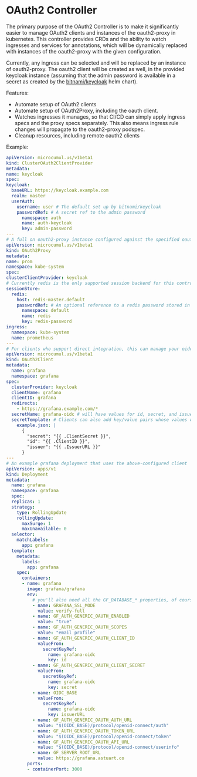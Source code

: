 # OAuth2 Controller

The primary purpose of the OAuth2 Controller is to make it significantly easier
to manage OAuth2 clients and instances of the oauth2-proxy in kubernetes.
This controller provides CRDs and the ability to watch ingresses and services
for annotations, which will be dynamically replaced with instances of the
oauth2-proxy with the given configuration.

Currently, any ingress can be selected and will be replaced by an instance of
oauth2-proxy. The oauth2 client will be created as well, in the provided
keycloak instance (assuming that the admin password is available in a secret as
created by the
[bitnami/keycloak](https://github.com/bitnami/charts/tree/master/bitnami/keycloak/#installing-the-chart) helm chart).

Features:
- Automate setup of OAuth2 clients
- Automate setup of OAuth2Proxy, including the oauth client.
- Watches ingresses it manages, so that CI/CD can simply apply ingress specs and
    the proxy specs separately. This also means ingress rule changes will
    propagate to the oauth2-proxy podspec.
- Cleanup resources, including remote oauth2 clients

Example:

```yaml
apiVersion: microcumul.us/v1beta1
kind: ClusterOAuth2ClientProvider
metadata:
name: keycloak
spec:
keycloak:
  baseURL: https://keycloak.example.com
  realm: master
  userAuth:
    username: user # The default set up by bitnami/keycloak
    passwordRef: # A secret ref to the admin password
      namespace: auth
      name: auth-keycloak
      key: admin-password
---
# A full on oauth2-proxy instance configured against the specified oauth2 provider
apiVersion: microcumul.us/v1beta1
kind: OAuth2Proxy
metadata:
name: prom
namespace: kube-system
spec:
clusterClientProvider: keycloak
# Currently redis is the only supported session backend for this controller; requires a host and password 
sessionStore:
  redis:
    host: redis-master.default
    passwordRef: # An optional reference to a redis password stored in a variable
      namespace: default
      name: redis
      key: redis-password
ingress:
  namespace: kube-system
  name: prometheus
---
# For clients who support direct integration, this can manage your oidc clients for you
apiVersion: microcumul.us/v1beta1
kind: OAuth2Client
metadata:
  name: grafana
  namespace: grafana
spec:
  clusterProvider: keycloak
  clientName: grafana
  clientID: grafana
  redirects:
    - https://grafana.example.com/*
  secretName: grafana-oidc # will have values for id, secret, and issuerURL
  secretTemplate: # Clients can also add key/value pairs whose values will be templated (see example below)
    example.json: |
      {
        "secret": "{{ .ClientSecret }}",
        "id": "{{ .ClientID }}",
        "issuer": "{{ .IssuerURL }}"
      }
---
# An example grafana deployment that uses the above-configured client
apiVersion: apps/v1
kind: Deployment
metadata:
  name: grafana
  namespace: grafana
  spec:
  replicas: 1
  strategy:
    type: RollingUpdate
    rollingUpdate:
      maxSurge: 1
      maxUnavailable: 0
  selector:
    matchLabels:
      app: grafana
  template:
    metadata:
      labels:
        app: grafana
    spec:
      containers:
      - name: grafana
        image: grafana/grafana
        env:
          # you'll also need all the GF_DATABASE_* properties, of course
          - name: GRAFANA_SSL_MODE
            value: verify-full
          - name: GF_AUTH_GENERIC_OAUTH_ENABLED
            value: "true"
          - name: GF_AUTH_GENERIC_OAUTH_SCOPES
            value: "email profile"
          - name: GF_AUTH_GENERIC_OAUTH_CLIENT_ID
            valueFrom:
              secretKeyRef:
                name: grafana-oidc
                key: id
          - name: GF_AUTH_GENERIC_OAUTH_CLIENT_SECRET
            valueFrom:
              secretKeyRef:
                name: grafana-oidc
                key: secret
          - name: OIDC_BASE
            valueFrom:
              secretKeyRef:
                name: grafana-oidc
                key: issuerURL
          - name: GF_AUTH_GENERIC_OAUTH_AUTH_URL
            value: "$(OIDC_BASE)/protocol/openid-connect/auth"
          - name: GF_AUTH_GENERIC_OAUTH_TOKEN_URL
            value: "$(OIDC_BASE)/protocol/openid-connect/token"
          - name: GF_AUTH_GENERIC_OAUTH_API_URL
            value: "$(OIDC_BASE)/protocol/openid-connect/userinfo"
          - name: GF_SERVER_ROOT_URL
            value: https://grafana.astuart.co
        ports:
        - containerPort: 3000
```
